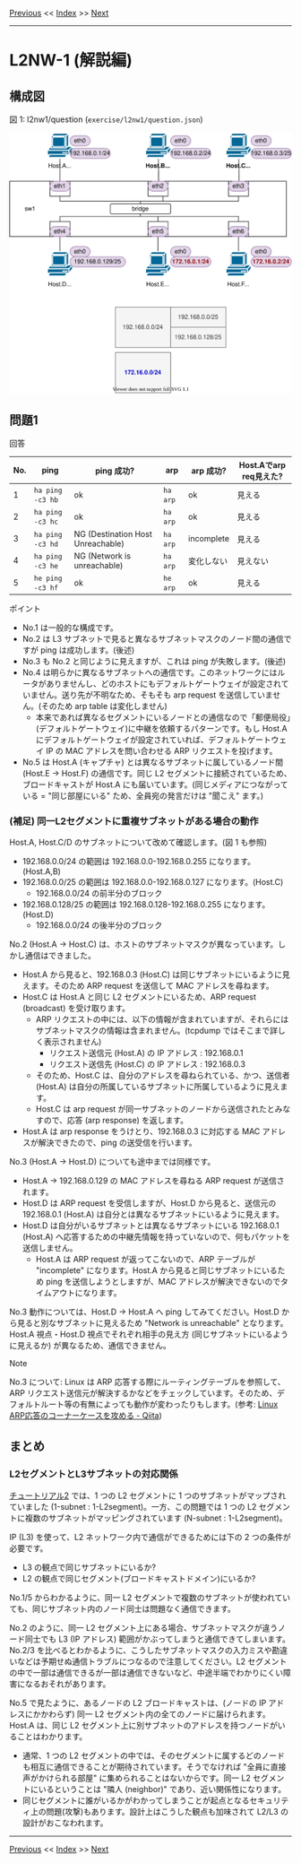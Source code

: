 <!-- HEADER -->
[Previous](../l2nw1/question.md) << [Index](../index.md) >> [Next](../l2nw2/question.md)

---
<!-- /HEADER -->

# L2NW-1 (解説編)

## 構成図

図 1: l2nw1/question (`exercise/l2nw1/question.json`)

![Topology](topology.drawio.svg)

## 問題1

回答

|No.| ping | ping 成功? | arp | arp 成功? | Host.Aでarp req見えた? |
|---|------|------------|-----|-----------|------------------------|
| 1 | `ha ping -c3 hb` | ok | `ha arp` | ok | 見える |
| 2 | `ha ping -c3 hc` | ok | `ha arp` | ok | 見える |
| 3 | `ha ping -c3 hd` | NG (Destination Host Unreachable) | `ha arp` | incomplete | 見える |
| 4 | `ha ping -c3 he` | NG (Network is unreachable) | `ha arp` | 変化しない | 見えない |
| 5 | `he ping -c3 hf` | ok | `he arp` | ok | 見える |

ポイント

* No.1 は一般的な構成です。
* No.2 は L3 サブネットで見ると異なるサブネットマスクのノード間の通信ですが ping は成功します。(後述)
* No.3 も No.2 と同じように見えますが、これは ping が失敗します。(後述)
* No.4 は明らかに異なるサブネットへの通信です。このネットワークにはルータがありませんし、どのホストにもデフォルトゲートウェイが設定されていません。送り先が不明なため、そもそも arp request を送信していません。(そのため arp table は変化しません)
  * 本来であれば異なるセグメントにいるノードとの通信なので「郵便局役」(デフォルトゲートウェイ)に中継を依頼するパターンです。もし Host.A にデフォルトゲートウェイが設定されていれば、デフォルトゲートウェイ IP の MAC アドレスを問い合わせる ARP リクエストを投げます。
* No.5 は Host.A (キャプチャ) とは異なるサブネットに属しているノード間 (Host.E → Host.F) の通信です。同じ L2 セグメントに接続されているため、ブロードキャストが Host.A にも届いています。(同じメディアにつながっている = "同じ部屋にいる" ため、全員宛の発言だけは "聞こえ" ます。)

### (補足) 同一L2セグメントに重複サブネットがある場合の動作

Host.A, Host.C/D のサブネットについて改めて確認します。(図 1 も参照)

* 192.168.0.0/24 の範囲は 192.168.0.0-192.168.0.255 になります。(Host.A,B)
* 192.168.0.0/25 の範囲は 192.168.0.0-192.168.0.127 になります。(Host.C)
  * 192.168.0.0/24 の前半分のブロック
* 192.168.0.128/25 の範囲は 192.168.0.128-192.168.0.255 になります。(Host.D)
  * 192.168.0.0/24 の後半分のブロック

No.2 (Host.A → Host.C) は、ホストのサブネットマスクが異なっています。しかし通信はできました。

* Host.A から見ると、192.168.0.3 (Host.C) は同じサブネットにいるように見えます。そのため ARP request を送信して MAC アドレスを尋ねます。
* Host.C は Host.A と同じ L2 セグメントにいるため、ARP request (broadcast) を受け取ります。
  * ARP リクエストの中には、以下の情報が含まれていますが、それらにはサブネットマスクの情報は含まれません。(tcpdump ではそこまで詳しく表示されません)
    * リクエスト送信元 (Host.A) の IP アドレス : 192.168.0.1
    * リクエスト送信先 (Host.C) の IP アドレス : 192.168.0.3
  * そのため、Host.C は、自分のアドレスを尋ねられている、かつ、送信者 (Host.A) は自分の所属しているサブネットに所属しているように見えます。
  * Host.C は arp request が同一サブネットのノードから送信されたとみなすので、応答 (arp response) を返します。
* Host.A は arp response をうけとり、192.168.0.3 に対応する MAC アドレスが解決できたので、ping の送受信を行います。

No.3 (Host.A → Host.D) についても途中までは同様です。

* Host.A → 192.168.0.129 の MAC アドレスを尋ねる ARP request が送信されます。
* Host.D は ARP request を受信しますが、Host.D から見ると、送信元の 192.168.0.1 (Host.A) は自分とは異なるサブネットにいるように見えます。
* Host.D は自分がいるサブネットとは異なるサブネットにいる 192.168.0.1 (Host.A) へ応答するための中継先情報を持っていないので、何もパケットを送信しません。
  * Host.A は ARP request が返ってこないので、ARP テーブルが "incomplete" になります。Host.A から見ると同じサブネットにいるため ping を送信しようとしますが、MAC アドレスが解決できないのでタイムアウトになります。

No.3 動作については、Host.D → Host.A へ ping してみてください。Host.D から見ると別なサブネットに見えるため "Network is unreachable" となります。Host.A 視点・Host.D 視点でそれぞれ相手の見え方 (同じサブネットにいるように見えるか) が異なるため、通信できません。

> [!NOTE]
> No.3 について: Linux は ARP 応答する際にルーティングテーブルを参照して、ARP リクエスト送信元が解決するかなどをチェックしています。そのため、デフォルトルート等の有無によっても動作が変わったりもします。(参考: [Linux ARP応答のコーナーケースを攻める - Qiita](https://qiita.com/corestate55/items/ee67ccf2989111e5dc4f))

## まとめ

### L2セグメントとL3サブネットの対応関係

[チュートリアル2](../tutorial2/scenario.md) では、1 つの L2 セグメントに 1 つのサブネットがマップされていました (1-subnet : 1-L2segment)。一方、この問題では 1 つの L2 セグメントに複数のサブネットがマッピングされています (N-subnet : 1-L2segment)。

IP (L3) を使って、L2 ネットワーク内で通信ができるためには下の 2 つの条件が必要です。

* L3 の観点で同じサブネットにいるか?
* L2 の観点で同じセグメント(ブロードキャストドメイン)にいるか?

No.1/5 からわかるように、同一 L2 セグメントで複数のサブネットが使われていても、同じサブネット内のノード同士は問題なく通信できます。

No.2 のように、同一 L2 セグメント上にある場合、サブネットマスクが違うノード同士でも L3 (IP アドレス) 範囲がかぶってしまうと通信できてしまいます。No.2/3 を比べるとわかるように、こうしたサブネットマスクの入力ミスや勘違いなどは予期せぬ通信トラブルにつなるので注意してください。L2 セグメントの中で一部は通信できるが一部は通信できないなど、中途半端でわかりにくい障害になるおそれがあります。

No.5 で見たように、あるノードの L2 ブロードキャストは、(ノードの IP アドレスにかかわらず) 同一 L2 セグメント内の全てのノードに届けられます。Host.A は、同じ L2 セグメント上に別サブネットのアドレスを持つノードがいることはわかります。

* 通常、1 つの L2 セグメントの中では、そのセグメントに属するどのノードも相互に通信できることが期待されています。そうでなければ "全員に直接声がかけられる部屋" に集められることはないからです。同一 L2 セグメントにいるということは "隣人 (neighbor)" であり、近い関係性になります。
* 同じセグメントに誰がいるかがわかってしまうことが起点となるセキュリティ上の問題(攻撃)もあります。設計上はこうした観点も加味されて L2/L3 の設計がおこなわれます。

<!-- FOOTER -->

---

[Previous](../l2nw1/question.md) << [Index](../index.md) >> [Next](../l2nw2/question.md)
<!-- /FOOTER -->
